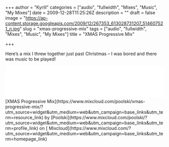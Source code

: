 +++
author = "Kyrill"
categories = ["audio", "fullwidth", "Mixes", "Music", "My Mixes"]
date = 2009-12-28T11:25:26Z
description = ""
draft = false
image = "https://ap-content.storage.googleapis.com/2009/12/267353_613028731207_514607521_n.jpg"
slug = "xmas-progressive-mix"
tags = ["audio", "fullwidth", "Mixes", "Music", "My Mixes"]
title = "XMAS Progressive Mix"

+++


Here’s a mix I threw together just past Christmas – I was bored and there was music to be played!

<iframe frameborder="0" height="100" src="//www.mixcloud.com/widget/iframe/?feed=http%3A%2F%2Fwww.mixcloud.com%2Fpoolski%2Fxmas-progressive-mix%2F&embed_uuid=b5e2607d-da92-4c1e-96e7-45d1de93af6c&stylecolor=&embed_type=widget_standard" width="100%"></iframe>

<div style="clear: both; height: 3px; width: auto;"></div>[XMAS Progressive Mix](https://www.mixcloud.com/poolski/xmas-progressive-mix/?utm_source=widget&utm_medium=web&utm_campaign=base_links&utm_term=resource_link) by [Poolski](https://www.mixcloud.com/poolski/?utm_source=widget&utm_medium=web&utm_campaign=base_links&utm_term=profile_link) on [ Mixcloud](https://www.mixcloud.com/?utm_source=widget&utm_medium=web&utm_campaign=base_links&utm_term=homepage_link)


